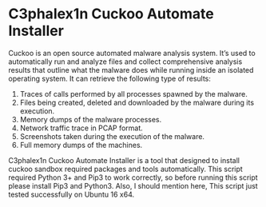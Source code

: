 # C3phalex1n Cuckoo Automate Installer

Cuckoo is an open source automated malware analysis system. It’s used to automatically run and analyze files and collect comprehensive analysis results that outline what the malware does while running inside an isolated operating system. It can retrieve the following type of results:

  1. Traces of calls performed by all processes spawned by the malware.
  2. Files being created, deleted and downloaded by the malware during its execution.
  3. Memory dumps of the malware processes.
  4. Network traffic trace in PCAP format.
  5. Screenshots taken during the execution of the malware.
  6. Full memory dumps of the machines.

C3phalex1n Cuckoo Automate Installer is a tool that designed to install cuckoo sandbox required packages and tools automatically. This script required Python 3+ and Pip3 to work correctly, so before running this script please install Pip3 and Python3. Also, I should mention here, This script just tested successfully on Ubuntu 16 x64.
